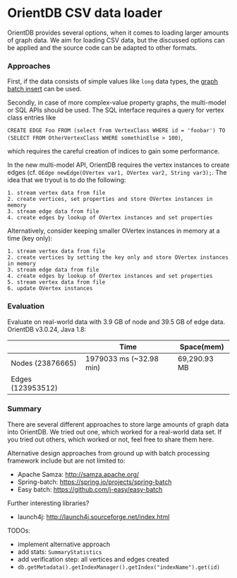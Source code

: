 # OrientDB CSV data loader

OrientDB provides several options, when it comes to loading larger amounts of graph data.
We aim for loading CSV data, but the discussed options can be applied and the source code can be adapted to other formats.

### Approaches
First, if the data consists of simple values like `long` data types, the [graph batch insert](http://orientdb.com/docs/3.0.x/java/Graph-Batch-Insert.html) can be used.

Secondly, in case of more complex-value property graphs, the multi-model or SQL APIs should be used.
The SQL interface requires a query for vertex class entries like

```CREATE EDGE Foo FROM (select from VertexClass WHERE id = 'foobar') TO (SELECT FROM OtherVertexClass WHERE somethinElse > 100)```,

which requires the careful creation of indices to gain some performance.

In the new multi-model API, OrientDB requires the vertex instances to create edges (cf. `OEdge newEdge(OVertex var1, OVertex var2, String var3);`.
The idea that we tryout is to do the following:

```
1. stream vertex data from file
2. create vertices, set properties and store OVertex instances in memory
3. stream edge data from file
4. create edges by lookup of OVertex instances and set properties
```
Alternatively, consider keeping smaller OVertex instances in memory at a time (key only):

```
1. stream vertex data from file
2. create vertices by setting the key only and store OVertex instances in memory
3. stream edge data from file
4. create edges by lookup of OVertex instances and set properties
5. stream vertex data from file
6. update OVertex instances
```

### Evaluation

Evaluate on real-world data with 3.9 GB of node and 39.5 GB of edge data.
OrientDB v3.0.24, Java 1.8:

|                   | Time                    | Space(mem)   |
|-------------------|-------------------------|--------------|
| Nodes (23876665)  | 1979033 ms (~32.98 min) | 69,290.93 MB |
| Edges (123953512) |                         |              |

### Summary

There are several different approaches to store large amounts of graph data into OrientDB.
We tried out one, which worked for a real-world data set.
If you tried out others, which worked or not, feel free to share them here.

Alternative design approaches from ground up with batch processing framework include but are not limited to:
- Apache Samza: http://samza.apache.org/
- Spring-batch: https://spring.io/projects/spring-batch
- Easy batch: https://github.com/j-easy/easy-batch

Further interesting libraries?
- launch4j: http://launch4j.sourceforge.net/index.html

TODOs:
- implement alternative approach
- add stats: `SummaryStatistics`
- add verification step: all vertices and edges created
- `db.getMetadata().getIndexManager().getIndex("indexName").get(id)`

